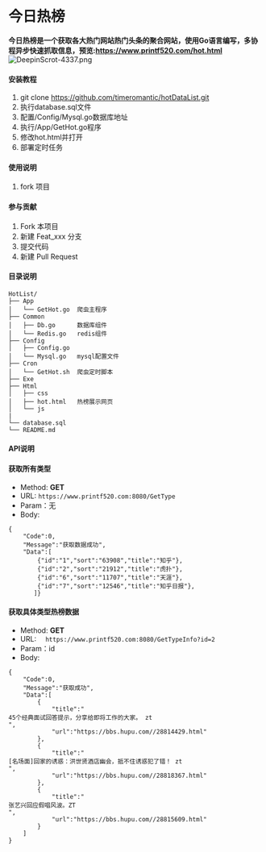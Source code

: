 # 今日热榜

**今日热榜是一个获取各大热门网站热门头条的聚合网站，使用Go语言编写，多协程异步快速抓取信息，预览:https://www.printf520.com/hot.html**
![DeepinScrot-4337.png](https://i.loli.net/2019/08/05/PjX2nqWAgM5xsL4.png)

#### 安装教程

1. git clone https://github.com/timeromantic/hotDataList.git
2. 执行database.sql文件
3. 配置/Config/Mysql.go数据库地址
4. 执行/App/GetHot.go程序
5. 修改hot.html并打开
6. 部署定时任务


#### 使用说明

1. fork 项目

#### 参与贡献

1. Fork 本项目
2. 新建 Feat_xxx 分支
3. 提交代码
4. 新建 Pull Request

#### 目录说明

```
HotList/
├── App
│   └── GetHot.go  爬虫主程序
├── Common
│   ├── Db.go      数据库组件
│   └── Redis.go   redis组件
├── Config
│   ├── Config.go 
│   └── Mysql.go   mysql配置文件
├── Cron
│   └── GetHot.sh  爬虫定时脚本
├── Exe
├── Html
│   ├── css
│   ├── hot.html   热榜展示网页
│   └── js
|
└── database.sql
└── README.md
```

#### API说明

#### 获取所有类型
- Method: **GET**
- URL:  ```https://www.printf520.com:8080/GetType```
- Param：无
- Body:
```
{
    "Code":0,
    "Message":"获取数据成功",
    "Data":[
        {"id":"1","sort":"63908","title":"知乎"},
        {"id":"2","sort":"21912","title":"虎扑"},
        {"id":"6","sort":"11707","title":"天涯"},
        {"id":"7","sort":"12546","title":"知乎日报"},
       ]}
```


#### 获取具体类型热榜数据
- Method: **GET**
- URL:  ```  https://www.printf520.com:8080/GetTypeInfo?id=2```
- Param：id
- Body:
```
{
    "Code":0,
    "Message":"获取成功",
    "Data":[
        {
            "title":"
45个经典面试回答提示，分享给即将工作的大家。 zt
",
            "url":"https://bbs.hupu.com//28814429.html"
        },
        {
            "title":"
[名场面]回家的诱惑：洪世贤酒店幽会，抵不住诱惑犯了错！ zt
",
            "url":"https://bbs.hupu.com//28818367.html"
        },
        {
            "title":"
张艺兴回应假唱风波。ZT
",
            "url":"https://bbs.hupu.com//28815609.html"
        }
    ]
}
```



